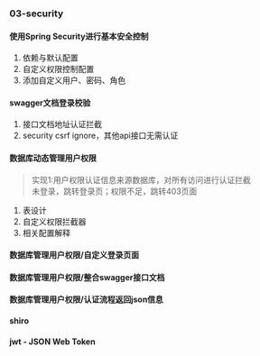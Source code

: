 ### 03-security

#### 使用Spring Security进行基本安全控制
1. 依赖与默认配置
1. 自定义权限控制配置
1. 添加自定义用户、密码、角色

#### swagger文档登录校验
1. 接口文档地址认证拦截
1. security csrf ignore，其他api接口无需认证

#### 数据库动态管理用户权限
> 实现1:用户权限认证信息来源数据库，对所有访问进行认证拦截<br/>
> 未登录，跳转登录页；权限不足，跳转403页面
1. 表设计
1. 自定义权限拦截器
1. 相关配置解释

#### 数据库管理用户权限/自定义登录页面

#### 数据库管理用户权限/整合swagger接口文档

#### 数据库管理用户权限/认证流程返回json信息

#### shiro

#### jwt - JSON Web Token